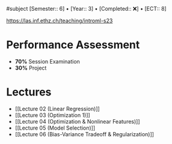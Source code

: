 #subject 
[Semester:: 6]   •   [Year:: 3]   •   [Completed:: ❌]  •   [ECT:: 8]

https://las.inf.ethz.ch/teaching/introml-s23
# Performance Assessment
- **70%** Session Examination
- **30%** Project

# Lectures
- [[Lecture 02 (Linear Regression)]]
- [[Lecture 03 (Optimization 1)]]
- [[Lecture 04 (Optimization & Nonlinear Features)]]
- [[Lecture 05 (Model Selection)]]
- [[Lecture 06 (Bias-Variance Tradeoff & Regularization)]]